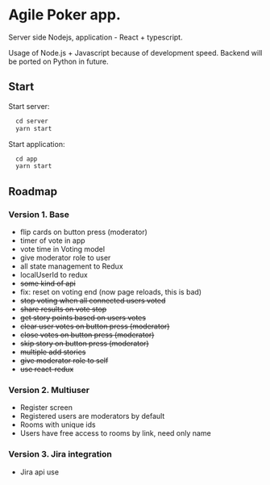 # Agile Poker app.

Server side Nodejs, application - React + typescript.

Usage of Node.js + Javascript because of development speed. Backend will be ported on Python in future.

## Start

Start server:

```javascript
  cd server
  yarn start
```

Start application:

```javascript
  cd app
  yarn start
```

## Roadmap

### Version 1. Base
* flip cards on button press (moderator)
* timer of vote in app
* vote time in Voting model
* give moderator role to user
* all state management to Redux
* localUserId to redux
* ~~some kind of api~~
* fix: reset on voting end (now page reloads, this is bad)
* ~~stop voting when all connected users voted~~
* ~~share results on vote stop~~
* ~~get story points based on users votes~~
* ~~clear user votes on button press (moderator)~~
* ~~close votes on button press (moderator)~~
* ~~skip story on button press (moderator)~~
* ~~multiple add stories~~
* ~~give moderator role to self~~
* ~~use react-redux~~

### Version 2. Multiuser
* Register screen
* Registered users are moderators by default
* Rooms with unique ids
* Users have free access to rooms by link, need only name

### Version 3. Jira integration
* Jira api use